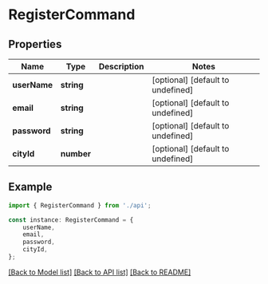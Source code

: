 # RegisterCommand


## Properties

Name | Type | Description | Notes
------------ | ------------- | ------------- | -------------
**userName** | **string** |  | [optional] [default to undefined]
**email** | **string** |  | [optional] [default to undefined]
**password** | **string** |  | [optional] [default to undefined]
**cityId** | **number** |  | [optional] [default to undefined]

## Example

```typescript
import { RegisterCommand } from './api';

const instance: RegisterCommand = {
    userName,
    email,
    password,
    cityId,
};
```

[[Back to Model list]](../README.md#documentation-for-models) [[Back to API list]](../README.md#documentation-for-api-endpoints) [[Back to README]](../README.md)
